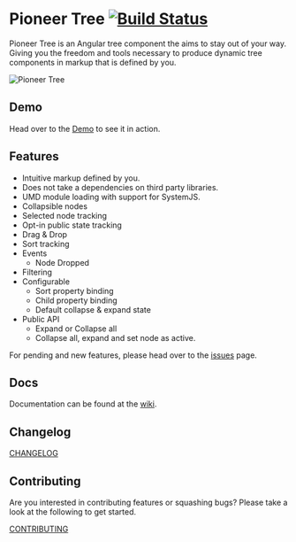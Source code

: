 Pioneer Tree [![Build Status](https://travis-ci.org/PioneerCode/pioneer-tree.svg?branch=master)](https://travis-ci.org/PioneerCode/pioneer-tree)
=======================
Pioneer Tree is an Angular tree component the aims to stay out of your way.  Giving you the freedom and tools necessary to produce dynamic tree components in markup that is defined by you.

![Pioneer Tree](https://pioneercode.com/images/pioneer-tree-an-angular-tree-component/demo.gif)

## Demo

Head over to the <a href="https://tree.pioneercode.com" target="_blank">Demo</a> to see it in action.

## Features

- Intuitive markup defined by you.
- Does not take a dependencies on third party libraries.
- UMD module loading with support for SystemJS.
- Collapsible nodes
- Selected node tracking
- Opt-in public state tracking 
- Drag & Drop
- Sort tracking
- Events
  - Node Dropped
- Filtering
- Configurable 
  - Sort property binding
  - Child property binding
  - Default collapse & expand state
- Public API
  - Expand or Collapse all
  - Collapse all, expand and set node as active. 

For pending and new features, please head over to the [issues](https://github.com/PioneerCode/pioneer-tree/issues) page.

## Docs

Documentation can be found at the [wiki](https://github.com/PioneerCode/pioneer-tree/wiki).

## Changelog

<a href="CHANGELOG.md" target="_blank">CHANGELOG</a>

## Contributing

Are you interested in contributing features or squashing bugs? Please take a look at the following to get started.

<a href="CONTRIBUTING.md" target="_blank">CONTRIBUTING</a>
